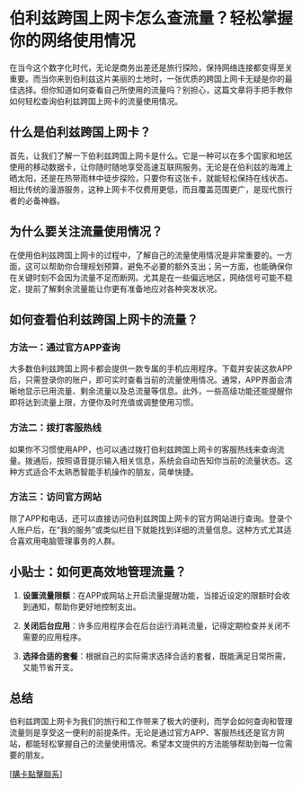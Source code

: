 # 伯利兹跨国上网卡怎么查流量？轻松掌握你的网络使用情况

在当今这个数字化时代，无论是商务出差还是旅行探险，保持网络连接都变得至关重要。而当你来到伯利兹这片美丽的土地时，一张优质的跨国上网卡无疑是你的最佳选择。但你知道如何查看自己所使用的流量吗？别担心，这篇文章将手把手教你如何轻松查询伯利兹跨国上网卡的流量使用情况。

## 什么是伯利兹跨国上网卡？

首先，让我们了解一下伯利兹跨国上网卡是什么。它是一种可以在多个国家和地区使用的移动数据卡，让你随时随地享受高速互联网服务。无论是在伯利兹的海滩上晒太阳，还是在热带雨林中徒步探险，只要你有这张卡，就能轻松保持在线状态。相比传统的漫游服务，这种上网卡不仅费用更低，而且覆盖范围更广，是现代旅行者的必备神器。

## 为什么要关注流量使用情况？

在使用伯利兹跨国上网卡的过程中，了解自己的流量使用情况是非常重要的。一方面，这可以帮助你合理规划预算，避免不必要的额外支出；另一方面，也能确保你在关键时刻不会因为流量不足而断网。尤其是在一些偏远地区，网络信号可能不稳定，提前了解剩余流量能让你更有准备地应对各种突发状况。

## 如何查看伯利兹跨国上网卡的流量？

### 方法一：通过官方APP查询

大多数伯利兹跨国上网卡都会提供一款专属的手机应用程序。下载并安装这款APP后，只需登录你的账户，即可实时查看当前的流量使用情况。通常，APP界面会清晰地显示已用流量、剩余流量以及总流量等信息。此外，一些高级功能还能提醒你即将达到流量上限，方便你及时充值或调整使用习惯。

### 方法二：拨打客服热线

如果你不习惯使用APP，也可以通过拨打伯利兹跨国上网卡的客服热线来查询流量。拨通后，按照语音提示输入相关信息，系统会自动告知你当前的流量状态。这种方式适合不太熟悉智能手机操作的朋友，简单快捷。

### 方法三：访问官方网站

除了APP和电话，还可以直接访问伯利兹跨国上网卡的官方网站进行查询。登录个人账户后，在“我的服务”或类似栏目下就能找到详细的流量信息。这种方式尤其适合喜欢用电脑管理事务的人群。

## 小贴士：如何更高效地管理流量？

1. **设置流量限额**：在APP或网站上开启流量提醒功能，当接近设定的限额时会收到通知，帮助你更好地控制支出。
   
2. **关闭后台应用**：许多应用程序会在后台运行消耗流量，记得定期检查并关闭不需要的应用程序。

3. **选择合适的套餐**：根据自己的实际需求选择合适的套餐，既能满足日常所需，又能节省开支。

## 总结

伯利兹跨国上网卡为我们的旅行和工作带来了极大的便利，而学会如何查询和管理流量则是享受这一便利的前提条件。无论是通过官方APP、客服热线还是官方网站，都能轻松掌握自己的流量使用情况。希望本文提供的方法能够帮助到每一位需要的朋友。

[[購卡點擊聯系](https://t.me/s/esim1088)]